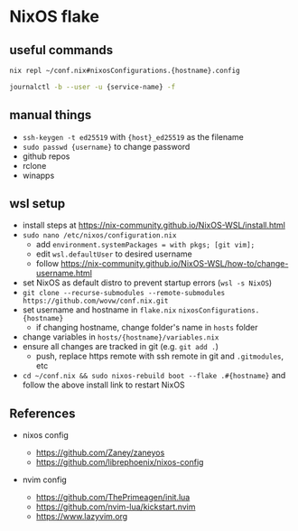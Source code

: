 # NixOS flake

## useful commands

```sh
nix repl ~/conf.nix#nixosConfigurations.{hostname}.config
```

```sh
journalctl -b --user -u {service-name} -f
```

## manual things

- `ssh-keygen -t ed25519` with `{host}_ed25519` as the filename
- `sudo passwd {username}` to change password
- github repos
- rclone
- winapps

## wsl setup

- install steps at <https://nix-community.github.io/NixOS-WSL/install.html>
- `sudo nano /etc/nixos/configuration.nix`
  - add `environment.systemPackages = with pkgs; [git vim];`
  - edit `wsl.defaultUser` to desired username
  - follow <https://nix-community.github.io/NixOS-WSL/how-to/change-username.html>
- set NixOS as default distro to prevent startup errors (`wsl -s NixOS`)
- `git clone --recurse-submodules --remote-submodules https://github.com/wovw/conf.nix.git`
- set username and hostname in `flake.nix` `nixosConfigurations.{hostname}`
  - if changing hostname, change folder's name in `hosts` folder
- change variables in `hosts/{hostname}/variables.nix`
- ensure all changes are tracked in git (e.g. `git add .`)
  - push, replace https remote with ssh remote in git and `.gitmodules`, etc
- `cd ~/conf.nix && sudo nixos-rebuild boot --flake .#{hostname}` and follow the above install link to restart NixOS

## References

- nixos config

  - <https://github.com/Zaney/zaneyos>
  - <https://github.com/librephoenix/nixos-config>

- nvim config
  - <https://github.com/ThePrimeagen/init.lua>
  - <https://github.com/nvim-lua/kickstart.nvim>
  - <https://www.lazyvim.org>

